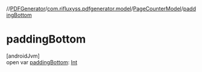 //[PDFGenerator](../../../index.md)/[com.rifluxyss.pdfgenerator.model](../index.md)/[PageCounterModel](index.md)/[paddingBottom](padding-bottom.md)

# paddingBottom

[androidJvm]\
open var [paddingBottom](padding-bottom.md): [Int](https://kotlinlang.org/api/latest/jvm/stdlib/kotlin/-int/index.html)
